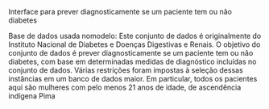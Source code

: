 Interface para prever diagnosticamente se um paciente tem ou não diabetes

Base de dados usada nomodelo: Este conjunto de dados é originalmente do Instituto Nacional de Diabetes e Doenças Digestivas e Renais. O objetivo do conjunto de dados é prever diagnosticamente se um paciente tem ou não diabetes, com base em determinadas medidas de diagnóstico incluídas no conjunto de dados. Várias restrições foram impostas à seleção dessas instâncias em um banco de dados maior. Em particular, todos os pacientes aqui são mulheres com pelo menos 21 anos de idade, de ascendência indígena Pima
